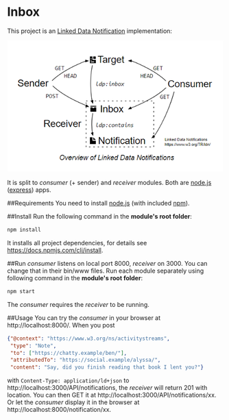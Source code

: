 # Inbox

This project is an [Linked Data Notification](https://www.w3.org/TR/ldn/) implementation:

![Overview of Linked Data Notifications](ldn-overview.png?s=100)

It is split to _consumer_ (+ sender) and _receiver_ modules.
Both are [node.js](https://nodejs.org/) ([express](https://expressjs.com/)) apps.

##Requirements
You need to install [node.js](https://nodejs.org/) (with included [npm](https://www.npmjs.com/get-npm)).
<!--Also, you will need [Python](https://www.python.org/downloads/) of version **2.7.xx**.--> 

##Install
Run the following command in the **module's root folder**:
```bat
npm install
```
It installs all project dependencies, for details see https://docs.npmjs.com/cli/install.

##Run
_consumer_ listens on local port 8000, _receiver_ on 3000. You can change that in their bin/www files.
Run each module separately using following command in the **module's root folder**:
```bat
npm start
```
The _consumer_ requires the _receiver_ to be running.

##Usage
You can try the _consumer_ in your browser at http://localhost:8000/.
When you post
```json
{"@context": "https://www.w3.org/ns/activitystreams",
 "type": "Note",
 "to": ["https://chatty.example/ben/"],
 "attributedTo": "https://social.example/alyssa/",
 "content": "Say, did you finish reading that book I lent you?"}
```
with `Content-Type: application/ld+json` to http://localhost:3000/API/notifications, the _receiver_ will return 201 with
location. You can then GET it at http://localhost:3000/API/notifications/xx. Or let the _consumer_ display it in the browser
at http://localhost:8000/notification/xx.